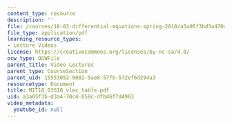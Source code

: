 ```yaml
---
content_type: resource
description: ''
file: /courses/18-03-differential-equations-spring-2010/a3a05f3bd3a470c4858cdfb46f7d4963_MIT18_03S10_vlec_table.pdf
file_type: application/pdf
learning_resource_types:
- Lecture Videos
license: https://creativecommons.org/licenses/by-nc-sa/4.0/
ocw_type: OCWFile
parent_title: Video Lectures
parent_type: CourseSection
parent_uid: 15553052-0081-5ae8-57fb-572ef6d294a3
resourcetype: Document
title: MIT18_03S10_vlec_table.pdf
uid: a3a05f3b-d3a4-70c4-858c-dfb46f7d4963
video_metadata:
  youtube_id: null
---
```

